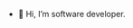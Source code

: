 - 👋 Hi, I’m software developer. 

<!---
Kyriosity/Kyriosity is a ✨ special ✨ repository because its `README.md` (this file) appears on your GitHub profile.
You can click the Preview link to take a look at your changes.
--->
